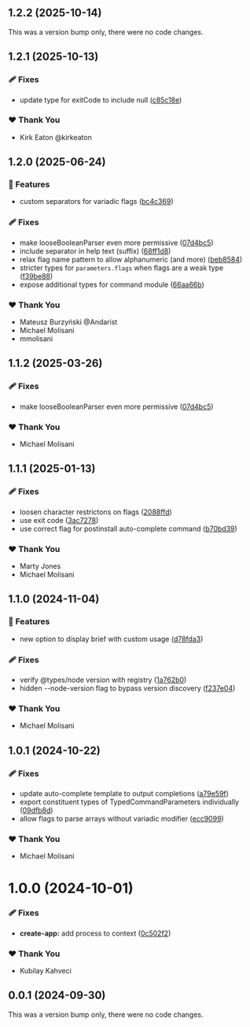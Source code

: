 ## 1.2.2 (2025-10-14)

This was a version bump only, there were no code changes.

## 1.2.1 (2025-10-13)

### 🩹 Fixes

- update type for exitCode to include null ([c85c18e](https://github.com/bloomberg/stricli/commit/c85c18e))

### ❤️ Thank You

- Kirk Eaton @kirkeaton

## 1.2.0 (2025-06-24)

### 🚀 Features

- custom separators for variadic flags ([bc4c369](https://github.com/bloomberg/stricli/commit/bc4c369))

### 🩹 Fixes

- make looseBooleanParser even more permissive ([07d4bc5](https://github.com/bloomberg/stricli/commit/07d4bc5))
- include separator in help text (suffix) ([68ff1d8](https://github.com/bloomberg/stricli/commit/68ff1d8))
- relax flag name pattern to allow alphanumeric (and more) ([beb8584](https://github.com/bloomberg/stricli/commit/beb8584))
- stricter types for `parameters.flags` when flags are a weak type ([f39be88](https://github.com/bloomberg/stricli/commit/f39be88))
- expose additional types for command module ([66aa66b](https://github.com/bloomberg/stricli/commit/66aa66b))

### ❤️ Thank You

- Mateusz Burzyński @Andarist
- Michael Molisani
- mmolisani

## 1.1.2 (2025-03-26)


### 🩹 Fixes

- make looseBooleanParser even more permissive ([07d4bc5](https://github.com/bloomberg/stricli/commit/07d4bc5))

### ❤️  Thank You

- Michael Molisani

## 1.1.1 (2025-01-13)


### 🩹 Fixes

- loosen character restrictons on flags ([2088ffd](https://github.com/bloomberg/stricli/commit/2088ffd))
- use exit code ([3ac7278](https://github.com/bloomberg/stricli/commit/3ac7278))
- use correct flag for postinstall auto-complete command ([b70bd39](https://github.com/bloomberg/stricli/commit/b70bd39))

### ❤️  Thank You

- Marty Jones
- Michael Molisani

## 1.1.0 (2024-11-04)


### 🚀 Features

- new option to display brief with custom usage ([d78fda3](https://github.com/bloomberg/stricli/commit/d78fda3))

### 🩹 Fixes

- verify @types/node version with registry ([1a762b0](https://github.com/bloomberg/stricli/commit/1a762b0))
- hidden --node-version flag to bypass version discovery ([f237e04](https://github.com/bloomberg/stricli/commit/f237e04))

### ❤️  Thank You

- Michael Molisani

## 1.0.1 (2024-10-22)


### 🩹 Fixes

- update auto-complete template to output completions ([a79e59f](https://github.com/bloomberg/stricli/commit/a79e59f))
- export constituent types of TypedCommandParameters individually ([09dfb8d](https://github.com/bloomberg/stricli/commit/09dfb8d))
- allow flags to parse arrays without variadic modifier ([ecc9099](https://github.com/bloomberg/stricli/commit/ecc9099))

### ❤️  Thank You

- Michael Molisani

# 1.0.0 (2024-10-01)


### 🩹 Fixes

- **create-app:** add process to context ([0c502f2](https://github.com/bloomberg/stricli/commit/0c502f2))

### ❤️  Thank You

- Kubilay Kahveci

## 0.0.1 (2024-09-30)

This was a version bump only, there were no code changes.
